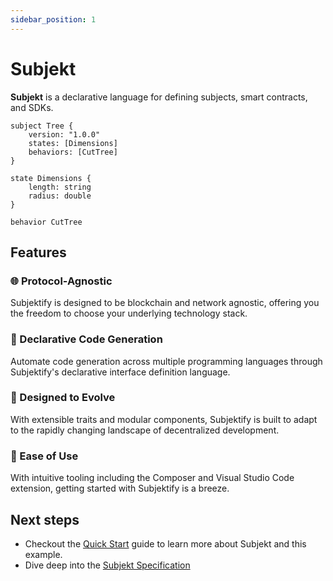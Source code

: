 ```yaml
---
sidebar_position: 1
---
```


# Subjekt

**Subjekt** is a declarative language for defining subjects, smart contracts, and SDKs.

```subjekt title="Example Subject declaration"
subject Tree {
    version: "1.0.0"
    states: [Dimensions]
    behaviors: [CutTree]
}

state Dimensions {
    length: string
    radius: double
}

behavior CutTree
```

## Features

<div class="container">
<div class="row padding-bottom--md">

<!-- Protocol-Agnostic Feature -->
<div class="col col--6">
<div class="card">
<div class="card__header">
<h3>🌐 Protocol-Agnostic</h3>
</div>
<div class="card__body">
<p>Subjektify is designed to be blockchain and network agnostic, offering you the freedom to choose your underlying technology stack.</p>
</div>
</div>
</div>

<!-- Declarative Code Generation Feature -->
<div class="col col--6">
<div class="card">
<div class="card__header">
<h3>📜 Declarative Code Generation</h3>
</div>
<div class="card__body">
<p>Automate code generation across multiple programming languages through Subjektify's declarative interface definition language.</p>
</div>
</div>
</div>

</div>
<div class="row">

<!-- Designed to Evolve Feature -->
<div class="col col--6">
<div class="card">
<div class="card__header">
<h3>🧬 Designed to Evolve</h3>
</div>
<div class="card__body">
<p>With extensible traits and modular components, Subjektify is built to adapt to the rapidly changing landscape of decentralized development.</p>
</div>
</div>
</div>

<!-- Ease of Use Feature -->
<div class="col col--6">
<div class="card">
<div class="card__header">
<h3>🎉 Ease of Use</h3>
</div>
<div class="card__body">
<p>With intuitive tooling including the Composer and Visual Studio Code extension, getting started with Subjektify is a breeze.</p>
</div>
</div>
</div>

</div>
</div>

## Next steps

- Checkout the [Quick Start](/docs/subjekt/start) guide to learn more about Subjekt and this example.
- Dive deep into the [Subjekt Specification](/docs/subjekt/specification)
